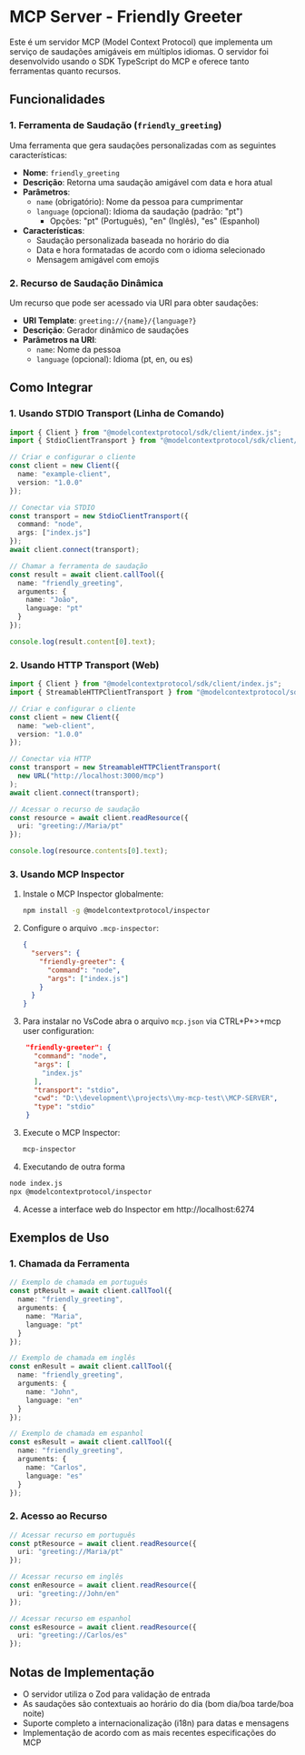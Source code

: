 # MCP Server - Friendly Greeter

Este é um servidor MCP (Model Context Protocol) que implementa um serviço de saudações amigáveis em múltiplos idiomas. O servidor foi desenvolvido usando o SDK TypeScript do MCP e oferece tanto ferramentas quanto recursos.

## Funcionalidades

### 1. Ferramenta de Saudação (`friendly_greeting`)

Uma ferramenta que gera saudações personalizadas com as seguintes características:

- **Nome**: `friendly_greeting`
- **Descrição**: Retorna uma saudação amigável com data e hora atual
- **Parâmetros**:
  - `name` (obrigatório): Nome da pessoa para cumprimentar
  - `language` (opcional): Idioma da saudação (padrão: "pt")
    - Opções: "pt" (Português), "en" (Inglês), "es" (Espanhol)
- **Características**:
  - Saudação personalizada baseada no horário do dia
  - Data e hora formatadas de acordo com o idioma selecionado
  - Mensagem amigável com emojis

### 2. Recurso de Saudação Dinâmica

Um recurso que pode ser acessado via URI para obter saudações:

- **URI Template**: `greeting://{name}/{language?}`
- **Descrição**: Gerador dinâmico de saudações
- **Parâmetros na URI**:
  - `name`: Nome da pessoa
  - `language` (opcional): Idioma (pt, en, ou es)

## Como Integrar

### 1. Usando STDIO Transport (Linha de Comando)

```typescript
import { Client } from "@modelcontextprotocol/sdk/client/index.js";
import { StdioClientTransport } from "@modelcontextprotocol/sdk/client/stdio.js";

// Criar e configurar o cliente
const client = new Client({
  name: "example-client",
  version: "1.0.0"
});

// Conectar via STDIO
const transport = new StdioClientTransport({
  command: "node",
  args: ["index.js"]
});
await client.connect(transport);

// Chamar a ferramenta de saudação
const result = await client.callTool({
  name: "friendly_greeting",
  arguments: {
    name: "João",
    language: "pt"
  }
});

console.log(result.content[0].text);
```

### 2. Usando HTTP Transport (Web)

```typescript
import { Client } from "@modelcontextprotocol/sdk/client/index.js";
import { StreamableHTTPClientTransport } from "@modelcontextprotocol/sdk/client/streamableHttp.js";

// Criar e configurar o cliente
const client = new Client({
  name: "web-client",
  version: "1.0.0"
});

// Conectar via HTTP
const transport = new StreamableHTTPClientTransport(
  new URL("http://localhost:3000/mcp")
);
await client.connect(transport);

// Acessar o recurso de saudação
const resource = await client.readResource({
  uri: "greeting://Maria/pt"
});

console.log(resource.contents[0].text);
```

### 3. Usando MCP Inspector

1. Instale o MCP Inspector globalmente:
   ```bash
   npm install -g @modelcontextprotocol/inspector
   ```

2. Configure o arquivo `.mcp-inspector`:
   ```json
   {
     "servers": {
       "friendly-greeter": {
         "command": "node",
         "args": ["index.js"]
       }
     }
   }
   ```

2. Para instalar no VsCode abra o arquivo `mcp.json` via CTRL+P+>+mcp user configuration:
  ```json
      "friendly-greeter": {
        "command": "node",
        "args": [
          "index.js"
        ],
        "transport": "stdio",
        "cwd": "D:\\development\\projects\\my-mcp-test\\MCP-SERVER",
        "type": "stdio"
      }
  ```

3. Execute o MCP Inspector:
   ```bash
   mcp-inspector
   ```

3. Executando de outra forma

  ```bash
  node index.js
  npx @modelcontextprotocol/inspector
  ```

4. Acesse a interface web do Inspector em http://localhost:6274

## Exemplos de Uso

### 1. Chamada da Ferramenta

```typescript
// Exemplo de chamada em português
const ptResult = await client.callTool({
  name: "friendly_greeting",
  arguments: {
    name: "Maria",
    language: "pt"
  }
});

// Exemplo de chamada em inglês
const enResult = await client.callTool({
  name: "friendly_greeting",
  arguments: {
    name: "John",
    language: "en"
  }
});

// Exemplo de chamada em espanhol
const esResult = await client.callTool({
  name: "friendly_greeting",
  arguments: {
    name: "Carlos",
    language: "es"
  }
});
```

### 2. Acesso ao Recurso

```typescript
// Acessar recurso em português
const ptResource = await client.readResource({
  uri: "greeting://Maria/pt"
});

// Acessar recurso em inglês
const enResource = await client.readResource({
  uri: "greeting://John/en"
});

// Acessar recurso em espanhol
const esResource = await client.readResource({
  uri: "greeting://Carlos/es"
});
```

## Notas de Implementação

- O servidor utiliza o Zod para validação de entrada
- As saudações são contextuais ao horário do dia (bom dia/boa tarde/boa noite)
- Suporte completo a internacionalização (i18n) para datas e mensagens
- Implementação de acordo com as mais recentes especificações do MCP
